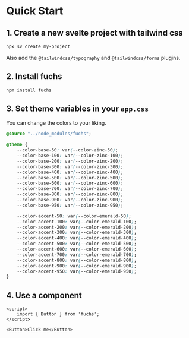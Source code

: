 <script>
	import PublicAlphaAlert from '$docs/site-components/PublicAlphaAlert.svelte';
</script>

# Quick Start

<PublicAlphaAlert />

## 1. Create a new svelte project with tailwind css

```bash
npx sv create my-project
```

Also add the `@tailwindcss/typography` and `@tailwindcss/forms` plugins.

## 2. Install fuchs

```bash
npm install fuchs
```

## 3. Set theme variables in your `app.css`

You can change the colors to your liking.

```css
@source "../node_modules/fuchs";

@theme {
	--color-base-50: var(--color-zinc-50);
	--color-base-100: var(--color-zinc-100);
	--color-base-200: var(--color-zinc-200);
	--color-base-300: var(--color-zinc-300);
	--color-base-400: var(--color-zinc-400);
	--color-base-500: var(--color-zinc-500);
	--color-base-600: var(--color-zinc-600);
	--color-base-700: var(--color-zinc-700);
	--color-base-800: var(--color-zinc-800);
	--color-base-900: var(--color-zinc-900);
	--color-base-950: var(--color-zinc-950);

	--color-accent-50: var(--color-emerald-50);
	--color-accent-100: var(--color-emerald-100);
	--color-accent-200: var(--color-emerald-200);
	--color-accent-300: var(--color-emerald-300);
	--color-accent-400: var(--color-emerald-400);
	--color-accent-500: var(--color-emerald-500);
	--color-accent-600: var(--color-emerald-600);
	--color-accent-700: var(--color-emerald-700);
	--color-accent-800: var(--color-emerald-800);
	--color-accent-900: var(--color-emerald-900);
	--color-accent-950: var(--color-emerald-950);
}
```

## 4. Use a component

```svelte
<script>
	import { Button } from 'fuchs';
</script>

<Button>Click me</Button>
```
